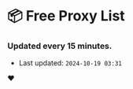# :package: Free Proxy List
### Updated every 15 minutes.

- Last updated: `2024-10-19 03:31`

:heart:
